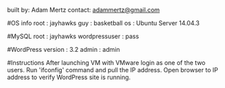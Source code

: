 built by: Adam Mertz
contact: adammertz@gmail.com

#OS info
root : jayhawks
guy : basketball
os  : Ubuntu Server 14.04.3

#MySQL
root  : jayhawks
wordpressuser : pass

#WordPress
version : 3.2
admin : admin

#Instructions
After launching VM with VMware login as one of the two users. Run 'ifconfig' command and pull the IP address. Open browser to IP address to verify WordPress site is running.
